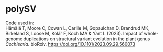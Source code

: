# polySV
Code used in:<br/>
Hämälä T, Moore C, Cowan L, Carlile M, Gopaulchan D, Brandrud MK, Birkeland S, Loose M, Kolář F, Koch MA & Yant L (2023). Impact of whole-genome duplications on structural variant evolution in the plant genus _Cochlearia_. bioRxiv. https://doi.org/10.1101/2023.09.29.560073
